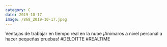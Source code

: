 ```yaml
--- 
category: C 
date: 2019-10-17 
image: /868_2019-10-17.jpeg 
--- 
```


Ventajas de trabajar en tiempo real en la nube ¡Animaros a nivel personal a hacer pequeñas pruebas! #DELOITTE #REALTIME